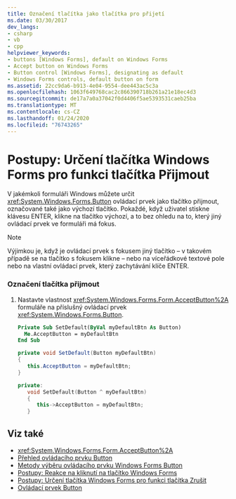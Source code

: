 ```yaml
---
title: Označení tlačítka jako tlačítka pro přijetí
ms.date: 03/30/2017
dev_langs:
- csharp
- vb
- cpp
helpviewer_keywords:
- buttons [Windows Forms], default on Windows Forms
- Accept button on Windows Forms
- Button control [Windows Forms], designating as default
- Windows Forms controls, default button on form
ms.assetid: 22cc9da6-b913-4e04-9554-dee443ac5c3a
ms.openlocfilehash: 1063f649768cac2c866390718b261a21e18ec4d3
ms.sourcegitcommit: de17a7a0a37042f0d4406f5ae5393531caeb25ba
ms.translationtype: MT
ms.contentlocale: cs-CZ
ms.lasthandoff: 01/24/2020
ms.locfileid: "76743265"
---
```

# <a name="how-to-designate-a-windows-forms-button-as-the-accept-button"></a>Postupy: Určení tlačítka Windows Forms pro funkci tlačítka Přijmout
V jakémkoli formuláři Windows můžete určit <xref:System.Windows.Forms.Button> ovládací prvek jako tlačítko přijmout, označované také jako výchozí tlačítko. Pokaždé, když uživatel stiskne klávesu ENTER, klikne na tlačítko výchozí, a to bez ohledu na to, který jiný ovládací prvek ve formuláři má fokus.  
  
> [!NOTE]
> Výjimkou je, když je ovládací prvek s fokusem jiný tlačítko – v takovém případě se na tlačítko s fokusem klikne – nebo na víceřádkové textové pole nebo na vlastní ovládací prvek, který zachytávání klíče ENTER.  
  
### <a name="to-designate-the-accept-button"></a>Označení tlačítka přijmout  
  
1. Nastavte vlastnost <xref:System.Windows.Forms.Form.AcceptButton%2A> formuláře na příslušný ovládací prvek <xref:System.Windows.Forms.Button>.  
  
    ```vb  
    Private Sub SetDefault(ByVal myDefaultBtn As Button)  
      Me.AcceptButton = myDefaultBtn   
    End Sub  
    ```  
  
    ```csharp  
    private void SetDefault(Button myDefaultBtn)  
    {  
       this.AcceptButton = myDefaultBtn;  
    }  
    ```  
  
    ```cpp  
    private:  
       void SetDefault(Button ^ myDefaultBtn)  
       {  
          this->AcceptButton = myDefaultBtn;  
       }  
    ```  
  
## <a name="see-also"></a>Viz také

- <xref:System.Windows.Forms.Form.AcceptButton%2A>
- [Přehled ovládacího prvku Button](button-control-overview-windows-forms.md)
- [Metody výběru ovládacího prvku Windows Forms Button](ways-to-select-a-windows-forms-button-control.md)
- [Postupy: Reakce na kliknutí na tlačítko Windows Forms](how-to-respond-to-windows-forms-button-clicks.md)
- [Postupy: Určení tlačítka Windows Forms pro funkci tlačítka Zrušit](how-to-designate-a-windows-forms-button-as-the-cancel-button.md)
- [Ovládací prvek Button](button-control-windows-forms.md)
